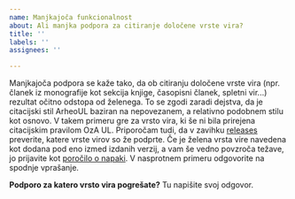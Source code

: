 ```yaml
---
name: Manjkajoča funkcionalnost
about: Ali manjka podpora za citiranje določene vrste vira?
title: ''
labels: ''
assignees: ''

---
```


Manjkajoča podpora se kaže tako, da ob citiranju določene vrste vira (npr. članek iz monografije kot sekcija knjige, časopisni članek, spletni vir...) rezultat očitno odstopa od želenega. To se zgodi zaradi dejstva, da je citacijski stil ArheoUL baziran na nepovezanem, a relativno podobnem stilu kot osnovo. V takem primeru gre za vrsto vira, ki še ni bila prirejena citacijskim pravilom OzA UL.
Priporočam tudi, da v zavihku [releases](https://github.com/enej-ls/recsa/releases) preverite, katere vrste virov so že podprte. Če je želena vrsta vire navedena kot dodana pod eno izmed izdanih verzij, a vam še vedno povzroča težave, jo prijavite kot [poročilo o napaki](https://github.com/enej-ls/recsa/issues/new?assignees=&labels=&projects=&template=poro%C4%8Dilo-o-napaki.md&title=). V nasprotnem primeru odgovorite na spodnje vprašanje.

**Podporo za katero vrsto vira pogrešate?**
Tu napišite svoj odgovor.
